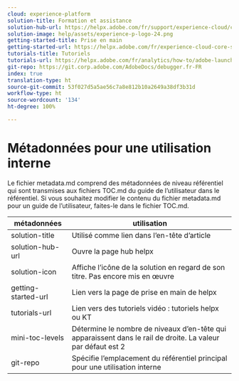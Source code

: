```yaml
---
cloud: experience-platform
solution-title: Formation et assistance
solution-hub-url: https://helpx.adobe.com/fr/support/experience-cloud/core-services.html
solution-image: help/assets/experience-p-logo-24.png
getting-started-title: Prise en main
getting-started-url: https://helpx.adobe.com/fr/experience-cloud-core-services/get-started.html
tutorials-title: Tutoriels
tutorials-url: https://helpx.adobe.com/fr/analytics/how-to/adobe-launch-publishing-process.html
git-repo: https://git.corp.adobe.com/AdobeDocs/debugger.fr-FR
index: true
translation-type: ht
source-git-commit: 53f027d5a5ae56c7a8e812b10a2649a38df3b31d
workflow-type: ht
source-wordcount: '134'
ht-degree: 100%

---
```



# Métadonnées pour une utilisation interne

Le fichier metadata.md comprend des métadonnées de niveau référentiel qui sont transmises aux fichiers TOC.md du guide de l’utilisateur dans le référentiel. Si vous souhaitez modifier le contenu du fichier metadata.md pour un guide de l’utilisateur, faites-le dans le fichier TOC.md.

| métadonnées | utilisation |
|--- |--- |
| solution-title | Utilisé comme lien dans l’en-tête d’article |
| solution-hub-url | Ouvre la page hub helpx |
| solution-icon | Affiche l’icône de la solution en regard de son titre. Pas encore mis en œuvre |
| getting-started-url | Lien vers la page de prise en main de helpx |
| tutorials-url | Lien vers des tutoriels vidéo : tutoriels helpx ou KT |
| mini-toc-levels | Détermine le nombre de niveaux d’en-tête qui apparaissent dans le rail de droite. La valeur par défaut est 2 |
| git-repo | Spécifie l’emplacement du référentiel principal pour une utilisation interne |
